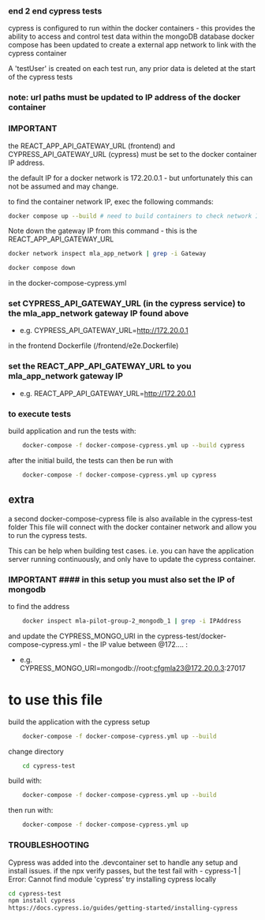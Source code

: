 ### end 2 end cypress tests 

cypress is configured to run within the docker containers - this provides the ability to access and control test data within the mongoDB database
docker compose has been updated to create a external app network to link with the cypress container 

A 'testUser' is created on each test run, any prior data is deleted at the start of the cypress tests

### note: url paths must be updated to IP address of the docker container ###

### IMPORTANT ###
the REACT_APP_API_GATEWAY_URL (frontend) and CYPRESS_API_GATEWAY_URL (cypress) must be set to the docker container IP address. 

the default IP for a docker network is 172.20.0.1 - but unfortunately this can not be assumed and may change.

to find the container network IP, exec the following commands:

```sh
docker compose up --build # need to build containers to check network IP
```
Note down the gateway IP from this command - this is the REACT_APP_API_GATEWAY_URL
```sh 
docker network inspect mla_app_network | grep -i Gateway  
```
```sh
docker compose down
```

in the docker-compose-cypress.yml
### set CYPRESS_API_GATEWAY_URL (in the cypress service) to the mla_app_network gateway IP found above
- e.g. CYPRESS_API_GATEWAY_URL=http://172.20.0.1

in the frontend Dockerfile (/frontend/e2e.Dockerfile)   
### set the REACT_APP_API_GATEWAY_URL to you mla_app_network gateway IP
- e.g. REACT_APP_API_GATEWAY_URL=http://172.20.0.1


### to execute tests 

build application and run the tests with: 

```sh
    docker-compose -f docker-compose-cypress.yml up --build cypress
```
after the initial build, the tests can then be run with 
```sh
    docker-compose -f docker-compose-cypress.yml up cypress
```

## extra 

a second docker-compose-cypress file is also available in the cypress-test folder 
This file will connect with the docker container network and allow you to run the cypress tests. 

This can be help when building test cases. i.e. you can have the application server running continuously, and only have to update the cypress container. 

### IMPORTANT #### in this setup you must also set the IP of mongodb 
to find the address

```sh 
    docker inspect mla-pilot-group-2_mongodb_1 | grep -i IPAddress
```
and update the CYPRESS_MONGO_URI in the cypress-test/docker-compose-cypress.yml - the IP value between @172.... :  
- e.g. CYPRESS_MONGO_URI=mongodb://root:cfgmla23@172.20.0.3:27017

# to use this file 

build the application with the cypress setup 
```sh 
    docker-compose -f docker-compose-cypress.yml up --build 
```
change directory 
```sh 
    cd cypress-test
```
build with: 

```sh 
    docker-compose -f docker-compose-cypress.yml up --build
```
then run with: 
```sh 
    docker-compose -f docker-compose-cypress.yml up 
```


### TROUBLESHOOTING ### 

Cypress was added into the .devcontainer set to handle any setup and install issues. 
if the npx verify passes, but the test fail with - cypress-1 | Error: Cannot find module 'cypress'
try installing cypress locally

```sh 
cd cypress-test
npm install cypress
https://docs.cypress.io/guides/getting-started/installing-cypress
```


